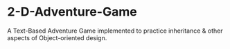 # 2-D-Adventure-Game
A Text-Based Adventure Game implemented to practice inheritance &amp; other aspects of Object-oriented design.
